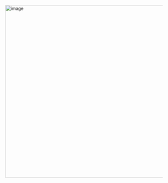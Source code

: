 <img width="703" height="552" alt="image" src="https://github.com/user-attachments/assets/52a5b91d-18a1-4b2f-bb26-682744f71c0d" />
